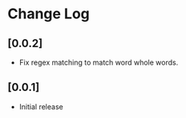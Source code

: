 # Change Log

## [0.0.2]

- Fix regex matching to match word whole words.

## [0.0.1]

- Initial release
